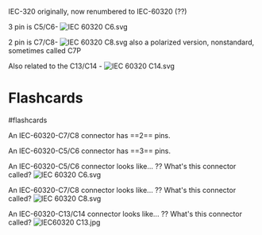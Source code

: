 IEC-320 originally, now renumbered to IEC-60320 (??)

3 pin is C5/C6- ![IEC 60320 C6.svg](https://upload.wikimedia.org/wikipedia/commons/thumb/c/c5/IEC_60320_C6.svg/100px-IEC_60320_C6.svg.png)

2 pin is C7/C8- ![IEC 60320 C8.svg](https://upload.wikimedia.org/wikipedia/commons/thumb/4/48/IEC_60320_C8.svg/100px-IEC_60320_C8.svg.png)
also a polarized version, nonstandard, sometimes called C7P

Also related to the C13/C14 - ![IEC 60320 C14.svg](https://upload.wikimedia.org/wikipedia/commons/thumb/0/02/IEC_60320_C14.svg/1920px-IEC_60320_C14.svg.png)

# Flashcards
#flashcards 


An IEC-60320-C7/C8 connector has ==2== pins.
<!--SR:!2022-03-15,26,250-->

An IEC-60320-C5/C6 connector has ==3== pins.
<!--SR:!2022-04-10,38,230-->

An IEC-60320-C5/C6 connector looks like...
??
What's this connector called? ![IEC 60320 C6.svg](https://upload.wikimedia.org/wikipedia/commons/thumb/c/c5/IEC_60320_C6.svg/100px-IEC_60320_C6.svg.png)
<!--SR:!2022-03-19,32,270!2022-03-12,25,250-->


An IEC-60320-C7/C8 connector looks like...
??
 What's this connector called? ![IEC 60320 C8.svg](https://upload.wikimedia.org/wikipedia/commons/thumb/4/48/IEC_60320_C8.svg/100px-IEC_60320_C8.svg.png)
<!--SR:!2022-03-10,23,250!2022-06-04,73,250-->

An IEC-60320-C13/C14 connector looks like...
??
What's this connector called? ![IEC60320 C13.jpg](https://upload.wikimedia.org/wikipedia/commons/e/ec/IEC60320_C13.jpg)
<!--SR:!2022-03-28,39,270!2022-04-08,36,230-->